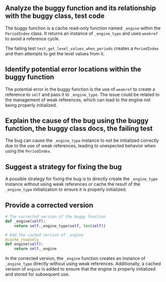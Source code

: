## Analyze the buggy function and its relationship with the buggy class, test code
The buggy function is a cache read-only function named `_engine` within the `PeriodIndex` class. It returns an instance of `_engine_type` and uses `weakref` to avoid a reference cycle.

The failing test `test_get_level_values_when_periods` creates a `PeriodIndex` and then attempts to get the level values from it.

## Identify potential error locations within the buggy function
The potential error in the buggy function is the use of `weakref` to create a reference to `self` and pass it to `_engine_type`. The issue could be related to the management of weak references, which can lead to the engine not being properly initialized.

## Explain the cause of the bug using the buggy function, the buggy class docs, the failing test
The bug can cause the `_engine_type` instance to not be initialized correctly due to the use of weak references, leading to unexpected behavior when using the `PeriodIndex`.

## Suggest a strategy for fixing the bug
A possible strategy for fixing the bug is to directly create the `_engine_type` instance without using weak references or cache the result of the `_engine_type` initialization to ensure it is properly initialized.

## Provide a corrected version
```python
# The corrected version of the buggy function
def _engine(self):
    return self._engine_type(self, len(self))

# Add the cached version of _engine
@cache_readonly
def engine(self):
    return self._engine
```
In the corrected version, the `_engine` function creates an instance of `_engine_type` directly without using weak references. Additionally, a cached version of `engine` is added to ensure that the engine is properly initialized and stored for subsequent use.